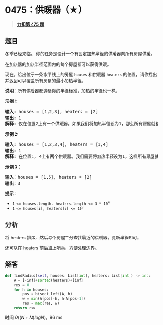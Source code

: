 # 0475：供暖器（★）


> <u>**[力扣第 475 题](https://leetcode.cn/problems/heaters/)**</u>

## 题目

<p>冬季已经来临。 你的任务是设计一个有固定加热半径的供暖器向所有房屋供暖。</p>

<p>在加热器的加热半径范围内的每个房屋都可以获得供暖。</p>

<p>现在，给出位于一条水平线上的房屋 <code>houses</code> 和供暖器 <code>heaters</code> 的位置，请你找出并返回可以覆盖所有房屋的最小加热半径。</p>

<p><strong>说明</strong>：所有供暖器都遵循你的半径标准，加热的半径也一样。</p>



<p><strong>示例 1:</strong></p>

<pre>
<strong>输入:</strong> houses = [1,2,3], heaters = [2]
<strong>输出:</strong> 1
<strong>解释:</strong> 仅在位置2上有一个供暖器。如果我们将加热半径设为1，那么所有房屋就都能得到供暖。
</pre>

<p><strong>示例 2:</strong></p>

<pre>
<strong>输入:</strong> houses = [1,2,3,4], heaters = [1,4]
<strong>输出:</strong> 1
<strong>解释:</strong> 在位置1, 4上有两个供暖器。我们需要将加热半径设为1，这样所有房屋就都能得到供暖。
</pre>

<p><strong>示例 3：</strong></p>

<pre>
<strong>输入：</strong>houses = [1,5], heaters = [2]
<strong>输出：</strong>3
</pre>



<p><strong>提示：</strong></p>

<ul>
<li><code>1 <= houses.length, heaters.length <= 3 * 10<sup>4</sup></code></li>
<li><code>1 <= houses[i], heaters[i] <= 10<sup>9</sup></code></li>
</ul>


## 分析

将 heaters 排序，然后每个房屋二分查找最近的供暖器，更新半径即可。

还可以在 heaters 前后加上哨兵，方便处理边界。


## 解答


```python
def findRadius(self, houses: List[int], heaters: List[int]) -> int:
	A = [-inf]+sorted(heaters)+[inf]
	res = 0
	for h in houses:
		pos = bisect_left(A, h)
		w = min(A[pos]-h, h-A[pos-1])
		res = max(res, w)
	return res
```
时间 $O((N+M)logN)$，96 ms

